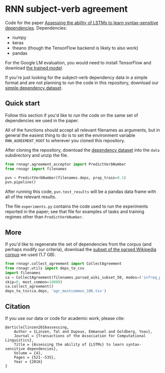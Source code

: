 # RNN subject-verb agreement

Code for the paper [Assessing the ability of LSTMs to learn syntax-sensitive
dependencies](https://transacl.org/ojs/index.php/tacl/article/view/972).
Dependencies:

* numpy
* keras
* theano (though the TensorFlow backend is likely to also work)
* pandas

For the Google LM evaluation, you would need to install TensorFlow and download
[the trained model](https://github.com/tensorflow/models/tree/master/lm_1b).

If you're just looking for the subject-verb dependency data in a simple format
and are not planning to run the code in this repository,
download our [simple dependency
dataset](http://tallinzen.net/media/rnn_agreement/rnn_agr_simple.tar.gz).

## Quick start

Follow this section if you'd like to run the code on the same set of dependencies we used in the paper.

All of the functions should accept all relevant filenames as arguments, but in
general the easiest thing to do is to set the environment variable
`RNN_AGREEMENT_ROOT` to wherever you cloned this repository.

After cloning the repository, download the [dependency
dataset](https://www.dropbox.com/s/oiplw5pk5zppta9/agr_50_mostcommon_10K.tsv)
into the `data` subdirectory and unzip the file.

```python
from rnnagr.agreement_acceptor import PredictVerbNumber
from rnnagr import filenames

pvn = PredictVerbNumber(filenames.deps, prop_train=0.1)
pvn.pipeline()
```

After running this code, `pvn.test_results` will be a pandas data frame
with all of the relevant results.

The file `experiments.py` contains the code used to run the experiments
reported in the paper; see that file for examples of tasks and training
regimes other than `PredictVerbNumber`.

## More

If you'd like to regenerate the set of dependencies from the corpus (and
perhaps modify our criteria), download the [subset of the parsed Wikipedia
corpus](http://tallinzen.net/media/rnn_agreement/wikipedia.parsed.subset.50.gz) we used (1.7 GB).

```python
from rnnagr.collect_agreement import CollectAgreement
from rnnagr.utils import deps_to_csv
import filenames
ca = CollectAgreement(filenames.parsed_wiki_subset_50, modes=('infreq_pos',),
skip=0, most_common=10000)
ca.collect_agreement()
deps_to_tsv(ca.deps, 'agr_mostcommon_10K.tsv')
```

## Citation

If you use our data or code for academic work, please cite:

```
@article{linzen2016assessing,
    Author = {Linzen, Tal and Dupoux, Emmanuel and Goldberg, Yoav},
    Journal = {Transactions of the Association for Computational Linguistics},
    Title = {Assessing the ability of {LSTMs} to learn syntax-sensitive dependencies},
    Volume = {4},
    Pages = {521--535},
    Year = {2016}
}
```
